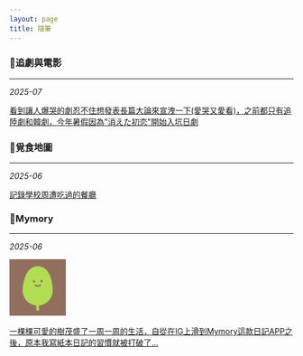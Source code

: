 ```yaml
---
layout: page
title: 隨筆
---
```


### 🎥**追劇與電影**
***

*2025-07* 

[看到讓人爆哭的劇忍不住想發表長篇大論來宣洩一下(愛哭又愛看)，之前都只有追陸劇和韓劇，今年暑假因為"消えた初恋"開始入坑日劇](_posts/2025-07-23-Dramas-and-Movies.md)

### 🥞**覓食地圖**
***

*2025-06*

[記錄學校周遭吃過的餐廳](_posts/2025-06-21-覓食地圖.md)

### 📝**Mymory**
***

*2025-06* 

<img src="https://raw.githubusercontent.com/Hazel-1212/Hazel-the-Cat/main/pictures/tree.png" width="100">

[一棵棵可愛的樹茂盛了一周一周的生活，自從在IG上滑到Mymory這款日記APP之後，原本我寫紙本日記的習慣就被打破了...](_posts/2025-06-19-Mymory.md)